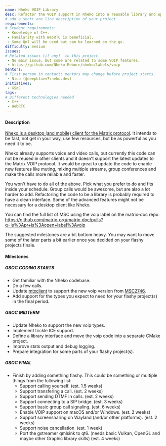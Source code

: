 ```yaml
---
name: Nheko VOIP Library
desc: Refactor the VOIP support in Nheko into a reusable library and update it to VOIP v1.
# add a short one line description of your project
requirements:
# Student requirements:
 - Knowledge of C++.
 - Familarity with WebRTC is beneficial.
 - Some Qml will be used but can be learned on the go.
difficulty: medium
issues:
# Related issues (if any)  to this project.
 - No main issue, but some are related to some VOIP features.
 - https://github.com/Nheko-Reborn/nheko/labels/voip
mentors:
# First person in contact; mentors may change before project starts.
 - Nico (@deepbluev7:neko.dev)
initiatives:
 - GSoC
tags:
# Different technologies needed
 - C++
 - WebRTC
---
```


#### Description

[Nheko is a desktop (and mobile) client for the Matrix
protocol](https://github.com/Nheko-Reborn/nheko/).
It intends to be fast, not get in your way, use few resources, but be as
powerful as you need it to be.

Nheko already supports voice and video calls, but currently this code can not be
reused in other clients and it doesn't support the latest updates to the Matrix
VOIP protocol. It would be great to update the code to enable new features like
muting, mixing multiple streams, group conferences and make the calls more
reliable and faster.

You won't have to do all of the above. Pick what you prefer to do and fits
inside your schedule. Group calls would be awesome, but are also a lot harder to
add. Refactoring the code to be a library is probably required to have a clean
interface. Some of the advanced features might not be necessary for a desktop
client like Nheko.

You can find the full list of MSC using the voip label on the matrix-doc repo:
https://github.com/matrix-org/matrix-doc/pulls?q=is%3Apr+is%3Aopen+label%3Avoip

The suggested milestones are a bit bottom heavy. You may want to move some of
the later parts a bit earlier once you decided on your flashy projects finale.

#### Milestones

##### GSOC CODING STARTS

* Get familiar with the Nheko codebase.
* Do a few calls.
* Update [mtxclient](https://github.com/Nheko-Reborn/mtxclient) to support the
    new voip version from [MSC2746](https://github.com/matrix-org/matrix-doc/pull/2746).
* Add support for the types you expect to need for your flashy project(s) in the
    final period.

##### GSOC MIDTERM

* Update Nheko to support the new voip types.
* Implement trickle ICE support.
* Define a library interface and move the voip code into a separate CMake
    project.
* Improve stats output and debug logging.
* Prepare integration for some parts of your flashy project(s).

##### GSOC FINAL

* Finish by adding something flashy. This could be something or multiple things
    from the following list:
  - Support calling yourself. (est. 1.5 weeks)
  - Support transfering a call. (est. 2 weeks)
  - Support sending DTMF in calls. (est. 2 weeks)
  - Support connecting to a SIP bridge. (est. 3 weeks)
  - Support basic group call signaling. (est. 6 weeks)
  - Enable VOIP support on macOS and/or Windows. (est. 2 weeks)
  - Support screensharing on Wayland (and/or other platforms). (est. 2 weeks)
  - Support noise cancellation. (est. 1 week)
  - Port the gstreamer qmlsink to qt6. (needs basic Vulkan, OpenGL and maybe other
      Graphic library skills) (est. 4 weeks)
